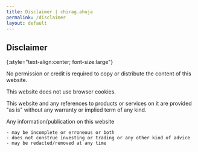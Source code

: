 ```yaml
---
title: Disclaimer | chirag.ahuja
permalink: /disclaimer
layout: default
---
```


## Disclaimer
{:style="text-align:center; font-size:large"}

No permission or credit is required to copy or distribute the content of this website.

This website does not use browser cookies.

This website and any references to products or services on it are provided "as is" without any warranty or implied term of any kind.

Any information/publication on this website

    - may be incomplete or erroneous or both
    - does not construe investing or trading or any other kind of advice
    - may be redacted/removed at any time